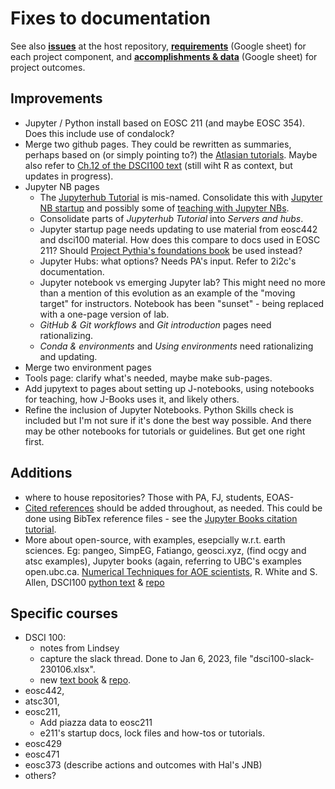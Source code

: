 # Fixes to documentation

See also **[issues](https://github.com/eoas-ubc/eoas-ubc.github.io/issues)** at the host repository, **[requirements](https://docs.google.com/spreadsheets/d/1DL2YDthzEbZijx35nVyveSstU5frQdzA/edit#gid=173746334)** (Google sheet) for each project component, and **[accomplishments & data](https://docs.google.com/spreadsheets/d/1BUk1_FHItUgzuyg2aJ-dX6XpMABmFSPe/edit#gid=979565415)** (Google sheet) for project outcomes.

## Improvements

* Jupyter / Python install based on EOSC 211 (and maybe EOSC 354). Does this include use of condalock?
* Merge two github pages. They could be rewritten as summaries, perhaps based on (or simply pointing to?) the [Atlasian tutorials](https://www.atlassian.com/git/tutorials/comparing-workflows). Maybe also refer to [Ch.12 of the DSCI100 text](https://python.datasciencebook.ca/version-control.html) (still wiht R as context, but updates in progress).
* Jupyter NB pages
  * The [Jupyterhub Tutorial](tut-jhubs.md) is mis-named. Consolidate this with [Jupyter NB startup](jnotebooks-startup.md) and possibly some of [teaching with Jupyter NBs](tut-teachwith-jnbs.md).
  * Consolidate parts of *Jupyterhub Tutorial* into *Servers and hubs*.
  * Jupyter startup page needs updating to use material from eosc442 and dsci100 material. How does this compare to docs used in EOSC 211? Should [Project Pythia's foundations book](https://foundations.projectpythia.org/landing-page.html) be used instead?
  * Jupyter Hubs: what options? Needs PA's input. Refer to 2i2c's documentation.
  * Jupyter notebook vs emerging Jupyter lab? This might need no more than a mention of this evolution as an example of the "moving target" for instructors. Notebook has been "sunset" - being replaced with a one-page version of lab.
  * *GitHub & Git workflows* and *Git introduction* pages need rationalizing.
  * *Conda & environments* and *Using environments* need rationalizing and updating.
* Merge two environment pages
* Tools page: clarify what's needed, maybe make sub-pages.
* Add jupytext to pages about setting up J-notebooks, using notebooks for teaching, how J-Books uses it, and likely others.
* Refine the inclusion of Jupyter Notebooks. Python Skills check is included but I'm not sure if it's done the best way possible. And there may be other notebooks for tutorials or guidelines. But get one right first.

## Additions

* where to house repositories? Those with PA, FJ, students, EOAS-
* [Cited references](refs-citations.md) should be added throughout, as needed. This could be done using BibTex reference files - see the [Jupyter Books citation tutorial](https://jupyterbook.org/en/stable/tutorials/references.html).
* More about open-source, with examples, esepcially w.r.t. earth sciences. Eg: pangeo, SimpEG, Fatiango, geosci.xyz, (find ocgy and atsc examples), Jupyter books (again, referring to UBC's examples open.ubc.ca. [Numerical Techniques for AOE scientists](https://rhwhite.github.io/numeric_2022/), R. White and S. Allen, DSCI100 [python text](https://python.datasciencebook.ca/intro.html)  & [repo](https://github.com/UBC-DSCI/introduction-to-datascience-python)

## Specific courses

* DSCI 100:
  * notes from Lindsey
  * capture the slack thread. Done to Jan 6, 2023, file "dsci100-slack-230106.xlsx".
  * new [text book](https://python.datasciencebook.ca/intro.html) & [repo](https://github.com/UBC-DSCI/introduction-to-datascience-python).
* eosc442,
* atsc301,
* eosc211,
  * Add piazza data to eosc211
  * e211's startup docs, lock files and how-tos or tutorials.
* eosc429
* eosc471
* eosc373 (describe actions and outcomes with Hal's JNB)
* others?
